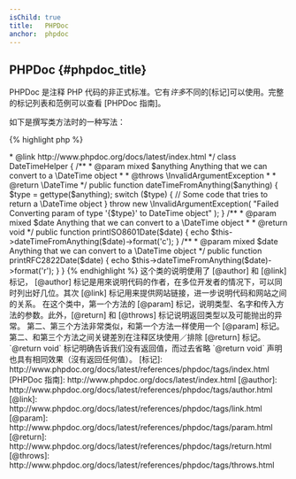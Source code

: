 ```yaml
---
isChild: true
title:   PHPDoc
anchor:  phpdoc
---
```


## PHPDoc {#phpdoc_title}

PHPDoc 是注释 PHP 代码的非正式标准。它有*许多*不同的[标记]可以使用。完整的标记列表和范例可以查看 [PHPDoc 指南]。

如下是撰写类方法时的一种写法：

{% highlight php %}
<?php
/**
 * @author A Name <a.name@example.com>
 * @link http://www.phpdoc.org/docs/latest/index.html
 */
class DateTimeHelper
{
    /**
     * @param mixed $anything Anything that we can convert to a \DateTime object
     *
     * @throws \InvalidArgumentException
     *
     * @return \DateTime
     */
    public function dateTimeFromAnything($anything)
    {
        $type = gettype($anything);

        switch ($type) {
            // Some code that tries to return a \DateTime object
        }

        throw new \InvalidArgumentException(
            "Failed Converting param of type '{$type}' to DateTime object"
        );
    }

    /**
     * @param mixed $date Anything that we can convert to a \DateTime object
     *
     * @return void
     */
    public function printISO8601Date($date)
    {
        echo $this->dateTimeFromAnything($date)->format('c');
    }

    /**
     * @param mixed $date Anything that we can convert to a \DateTime object
     */
    public function printRFC2822Date($date)
    {
        echo $this->dateTimeFromAnything($date)->format('r');
    }
}
{% endhighlight %}

这个类的说明使用了 [@author] 和 [@link]标记， [@author] 标记是用來说明代码的作者，在多位开发者的情况下，可以同时列出好几位。其次 [@link] 标记用来提供网站链接，进一步说明代码和网站之间的关系。

在这个类中，第一个方法的 [@param] 标记，说明类型、名字和传入方法的参数。此外，[@return] 和 [@throws] 标记说明返回类型以及可能抛出的异常。

第二、第三个方法非常类似，和第一个方法一样使用一个 [@param] 标记。第二、和第三个方法之间关键差別在注释区块使用／排除 [@return] 标记。`@return void` 标记明确告诉我们没有返回值，而过去省略 `@return void` 声明也具有相同效果（沒有返回任何值）。


[标记]: http://www.phpdoc.org/docs/latest/references/phpdoc/tags/index.html
[PHPDoc 指南]: http://www.phpdoc.org/docs/latest/index.html
[@author]: http://www.phpdoc.org/docs/latest/references/phpdoc/tags/author.html
[@link]: http://www.phpdoc.org/docs/latest/references/phpdoc/tags/link.html
[@param]: http://www.phpdoc.org/docs/latest/references/phpdoc/tags/param.html
[@return]: http://www.phpdoc.org/docs/latest/references/phpdoc/tags/return.html
[@throws]: http://www.phpdoc.org/docs/latest/references/phpdoc/tags/throws.html
